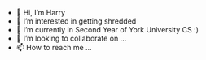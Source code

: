 - 👋 Hi, I’m Harry
- 👀 I’m interested in getting shredded
- 🌱 I’m currently in Second Year of York University CS :)
- 💞️ I’m looking to collaborate on ...
- 📫 How to reach me ...

<!---
nate-diaz/nate-diaz is a ✨ special ✨ repository because its `README.md` (this file) appears on your GitHub profile.
You can click the Preview link to take a look at your changes.
--->
